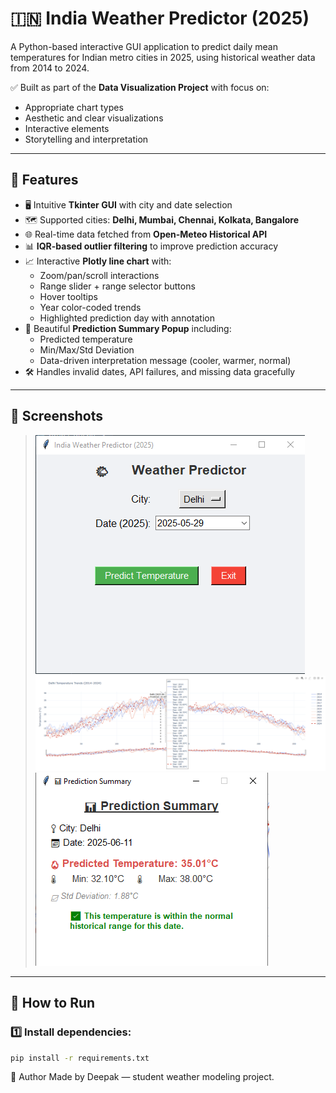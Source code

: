 # 🇮🇳 India Weather Predictor (2025)

A Python-based interactive GUI application to predict daily mean temperatures for Indian metro cities in 2025, using historical weather data from 2014 to 2024.

✅ Built as part of the **Data Visualization Project** with focus on:

- Appropriate chart types
- Aesthetic and clear visualizations
- Interactive elements
- Storytelling and interpretation

---

## 🌟 Features

- 🖥️ Intuitive **Tkinter GUI** with city and date selection
- 🗺️ Supported cities: **Delhi, Mumbai, Chennai, Kolkata, Bangalore**
- 🌐 Real-time data fetched from **Open-Meteo Historical API**
- 📊 **IQR-based outlier filtering** to improve prediction accuracy
- 📈 Interactive **Plotly line chart** with:
  - Zoom/pan/scroll interactions
  - Range slider + range selector buttons
  - Hover tooltips
  - Year color-coded trends
  - Highlighted prediction day with annotation
- 📝 Beautiful **Prediction Summary Popup** including:
  - Predicted temperature
  - Min/Max/Std Deviation
  - Data-driven interpretation message (cooler, warmer, normal)
- 🛠️ Handles invalid dates, API failures, and missing data gracefully

---

## 📸 Screenshots

> ![Screenshot](https://github.com/deepak2noob/Weatherprediction/blob/main/screenshots/Untitled.png)  
> ![Screenshot](https://github.com/deepak2noob/Weatherprediction/blob/main/screenshots/untitled%202.png)
> ![Screenshot](https://github.com/deepak2noob/Weatherprediction/blob/main/screenshots/untitled3.png)


---

## 🚀 How to Run

### 1️⃣ Install dependencies:

```bash
pip install -r requirements.txt
```
📝 Author
Made by Deepak — student weather modeling project.



